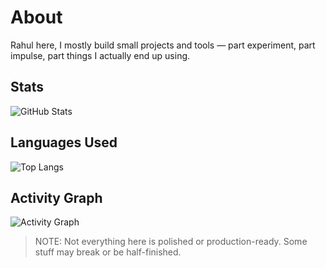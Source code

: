 # About

Rahul here,
I mostly build small projects and tools — part experiment, part impulse, part things I actually end up using.


## Stats

![GitHub Stats](https://github-readme-stats.vercel.app/api?username=krahul2024&show_icons=true&hide_title=true&count_private=true&hide=stars&theme=dark)


## Languages Used

![Top Langs](https://github-readme-stats.vercel.app/api/top-langs/?username=krahul2024&layout=compact&count_private=true&theme=dark&hide_title=true&langs_count=20)


## Activity Graph

![Activity Graph](https://github-readme-activity-graph.vercel.app/graph?username=krahul2024&area=true&hide_border=true&theme=github-dark)


> NOTE: Not everything here is polished or production-ready. Some stuff may break or be half-finished.
